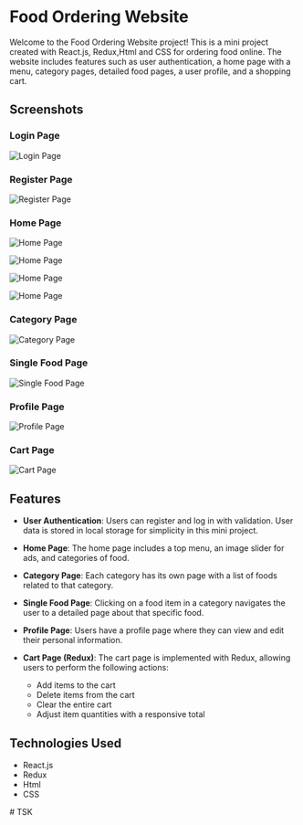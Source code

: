 # Food Ordering Website

Welcome to the Food Ordering Website project! This is a mini project created with React.js, Redux,Html and CSS for ordering food online. The website includes features such as user authentication, a home page with a menu, category pages, detailed food pages, a user profile, and a shopping cart.

## Screenshots

### Login Page
![Login Page](screenshots/screenshot0.png)

### Register Page
![Register Page](screenshots/screenshot01.png)

### Home Page
![Home Page](screenshots/screenshot1.png)

![Home Page](screenshots/screenshot2.png)

![Home Page](screenshots/screenshot3.png)

![Home Page](screenshots/screenshot4.png)

### Category Page
![Category Page](screenshots/screenshot5.png)

### Single Food Page
![Single Food Page](screenshots/screnshot6.png)

### Profile Page
![Profile Page](screenshots/screenshot7.png)

### Cart Page
![Cart Page](screenshots/screenshot8.png)

## Features

- **User Authentication**: Users can register and log in with validation. User data is stored in local storage for simplicity in this mini project.

- **Home Page**: The home page includes a top menu, an image slider for ads, and categories of food.

- **Category Page**: Each category has its own page with a list of foods related to that category.

- **Single Food Page**: Clicking on a food item in a category navigates the user to a detailed page about that specific food.

- **Profile Page**: Users have a profile page where they can view and edit their personal information.

- **Cart Page (Redux)**: The cart page is implemented with Redux, allowing users to perform the following actions:
  - Add items to the cart
  - Delete items from the cart
  - Clear the entire cart
  - Adjust item quantities with a responsive total

## Technologies Used

- React.js
- Redux
- Html
- CSS

#   T S K  
 